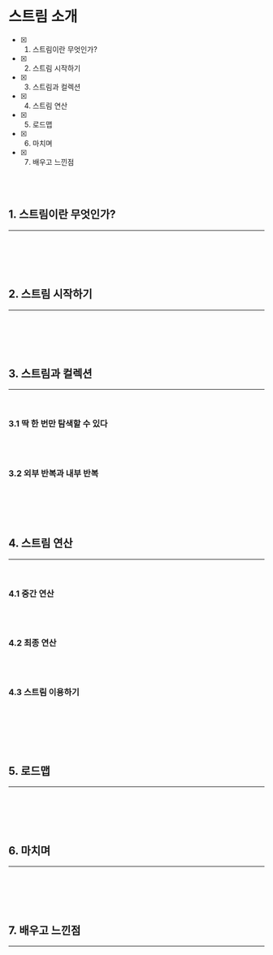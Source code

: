 # 스트림 소개

- [x] 1. 스트림이란 무엇인가?
- [x] 2. 스트림 시작하기
- [x] 3. 스트림과 컬렉션
- [x] 4. 스트림 연산
- [x] 5. 로드맵
- [x] 6. 마치며
- [x] 7. 배우고 느낀점

<br><br>

## 1. 스트림이란 무엇인가?

---

<br>



<br><br>

## 2. 스트림 시작하기

---

<br>



<br><br>

## 3. 스트림과 컬렉션

---

<br>



### 3.1 딱 한 번만 탐색할 수 있다

<br>



<br>

### 3.2 외부 반복과 내부 반복

<br>



<br><br>

## 4. 스트림 연산

---

<br>

### 4.1 중간 연산

<br>



<br>

### 4.2 최종 연산

<br>



<br>

### 4.3 스트림 이용하기

<br>



<br>


<br><br>

## 5. 로드맵

---

<br>



<br><br>

## 6. 마치며

---

<br>



<br><br>

## 7. 배우고 느낀점

---

<br>

